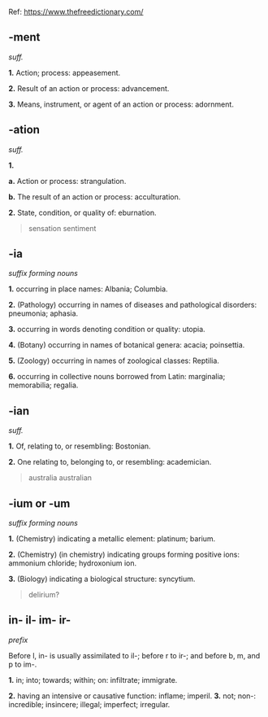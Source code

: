 Ref: https://www.thefreedictionary.com/

## -ment

_suff._

**1.** Action;  process:  appeasement.

**2.** Result  of  an  action  or  process:  advancement.

**3.** Means,  instrument,  or  agent  of  an  action  or  process:  adornment.


## -ation

_suff._

**1.**

**a.** Action  or  process:  strangulation.

**b.** The  result  of  an  action  or  process:  acculturation.

**2.** State,  condition,  or  quality  of:  eburnation.

> sensation 
> sentiment

## -ia

_suffix  forming  nouns_

**1.** occurring  in  place  names:  Albania;  Columbia.

**2.** (Pathology)  occurring  in  names  of  diseases  and  pathological  disorders:  pneumonia;  aphasia.

**3.** occurring  in  words  denoting  condition  or  quality:  utopia.

**4.** (Botany)  occurring  in  names  of  botanical  genera:  acacia;  poinsettia.

**5.** (Zoology)  occurring  in  names  of  zoological  classes:  Reptilia.

**6.** occurring  in  collective  nouns  borrowed  from  Latin:  marginalia;  memorabilia;  regalia.

## -ian

_suff._

**1.** Of,  relating  to,  or  resembling:  Bostonian.

**2.** One  relating  to,  belonging  to,  or  resembling:  academician.

> australia
> australian


## -ium  or -um

_suffix  forming  nouns_

**1.** (Chemistry)  indicating  a  metallic  element:  platinum;  barium.

**2.** (Chemistry)  (in  chemistry)  indicating  groups  forming  positive  ions:  ammonium  chloride;  hydroxonium  ion.

**3.** (Biology)  indicating  a  biological  structure:  syncytium.

> delirium? 


## in- il- im- ir-

_prefix_

Before  l,  in-  is  usually  assimilated  to  il-;  before  r  to  ir-;  and  before  b,  m,  and  p  to  im-.

**1.** in;  into;  towards;  within;  on:  infiltrate;  immigrate.

**2.** having  an  intensive  or  causative  function:  inflame;  imperil.
**3.** not;  non-:  incredible; insincere; illegal; imperfect; irregular.
<!--stackedit_data:
eyJoaXN0b3J5IjpbODYwMTU0ODA1LC0yMDM3MzAzNzgzLC0xMT
AxMTE5NDA4XX0=
-->